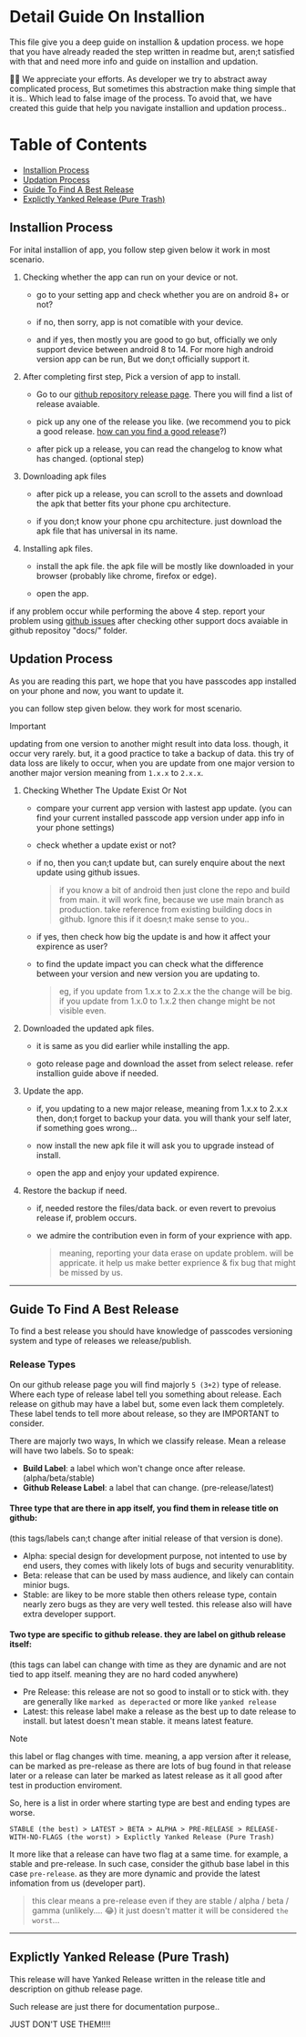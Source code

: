 # Detail Guide On Installion

This file give you a deep guide on installion & updation process. we hope that you have already readed the step written in readme but, aren;t satisfied with that and need more info and guide on installion and updation.

👏👏 We appreciate your efforts. As developer we try to abstract away complicated process, But sometimes this abstraction make thing simple that it is.. Which lead to false image of the process. To avoid that, we have created this guide that help you navigate installion and updation process..

# Table of Contents
- [Installion Process](#installion-process)
- [Updation Process](#updation-process)
- [Guide To Find A Best Release](#guide-to-find-a-best-release)
- [Explictly Yanked Release (Pure Trash)](explictly-yanked-release-pure-trash)

## Installion Process

For inital installion of app, you follow step given below it work in most scenario.

1. Checking whether the app can run on your device or not.
   
    - go to your setting app and check whether you are on android 8+ or not?
   
    - if no, then sorry, app is not comatible with your device.
   
    - and if yes, then mostly you are good to go but, officially we only support device between android 8 to 14. For more high android version app can be run, But we don;t officially support it.

2. After completing first step, Pick a version of app to install.

    - Go to our [github repository release page](https://github.com/JeelDobariya38/password-manager/releases). There you will find a list of release avaiable.
  
    - pick up any one of the release you like. (we recommend you to pick a good release. [how can you find a good release](#guide-to-find-a-best-release)?)
  
    - after pick up a release, you can read the changelog to know what has changed. (optional step)


3. Downloading apk files
    - after pick up a release, you can scroll to the assets and download the apk that better fits your phone cpu architecture.

    - if you don;t know your phone cpu architecture. just download the apk file that has universal in its name.

4. Installing apk files.
    - install the apk file. the apk file will be mostly like downloaded in your browser (probably like chrome, firefox or edge).

    - open the app.
  
if any problem occur while performing the above 4 step. report your problem using [github issues](https://github.com/JeelDobariya38/password-manager/issues/new) after checking other support docs avaiable in github repositoy "docs/" folder.

## Updation Process

As you are reading this part, we hope that you have passcodes app installed on your phone and now, you want to update it.

you can follow step given below. they work for most scenario.

> [!IMPORTANT]
> updating from one version to another might result into data loss. though, it occur very rarely. but, it a good practice to take a backup of data.
> this try of data loss are likely to occur, when you are update from one major version to another major version meaning from `1.x.x` to `2.x.x`.

1. Checking Whether The Update Exist Or Not
    - compare your current app version with lastest app update. (you can find your current installed passcode app version under app info in your phone settings)
  
    - check whether a update exist or not? 
  
    - if no, then you can;t update but, can surely enquire about the next update using github issues.

      > if you know a bit of android then just clone the repo and build from main. it will work fine, because we use main branch as production. take reference from existing building docs in github.
      > Ignore this if it doesn;t make sense to you..
  
    - if yes, then check how big the update is and how it affect your expirence as user?
  
    - to find the update impact you can check what the difference between your version and new version you are updating to.
      > eg, if you update from 1.x.x to 2.x.x the the change will be big. if you update from 1.x.0 to 1.x.2 then change might be not visible even.

2. Downloaded the updated apk files.
    - it is same as you did earlier while installing the app.

    - goto release page and download the asset from select release. refer installion guide above if needed.

3. Update the app.
    - if, you updating to a new major release, meaning from 1.x.x to 2.x.x then, don;t forget to backup your data. you will thank your self later, if something goes wrong...
  
    - now install the new apk file it will ask you to upgrade instead of install.
 
    - open the app and enjoy your updated expirence.

4. Restore the backup if need.
    - if, needed restore the files/data back. or even revert to prevoius release if, problem occurs.

    - we admire the contribution even in form of your exprience with app.

      > meaning, reporting your data erase on update problem. will be appricate.
      > it help us make better exprience & fix bug that might be missed by us.

---

## Guide To Find A Best Release

To find a best release you should have knowledge of passcodes versioning system and type of releases we release/publish.

### Release Types

On our github release page you will find majorly `5 (3+2)` type of release. Where each type of release label tell you something about release.
Each release on github may have a label but, some even lack them completely. These label tends to tell more about release, so they are IMPORTANT to consider.

There are majorly two ways, In which we classify release. Mean a release will have two labels.
So to speak:
   - **Build Label**: a label which won't change once after release. (alpha/beta/stable)
   - **Github Release Label**: a label that can change. (pre-release/latest)


#### Three type that are there in app itself, you find them in release title on github: 
(this tags/labels can;t change after initial release of that version is done).
    
   - Alpha: special design for development purpose, not intented to use by end users, they comes with likely lots of bugs and security venurablitity.
   - Beta: release that can be used by mass audience, and likely  can contain minior bugs.
   - Stable: are likey to be more stable then others release type, contain nearly zero bugs as they are very well tested. this release also will have extra developer support.


#### Two type are specific to github release. they are label on github release itself:
(this tags can label can change with time as they are dynamic and are not tied to app itself. meaning they are no hard coded anywhere)
    
   - Pre Release: this release are not so good to install or to stick with. they are generally like `marked as deperacted` or more like `yanked release`
   - Latest: this release label make a release as the best up to date release to install. but latest doesn't mean stable. it means latest feature.

> [!NOTE]
> this label or flag changes with time. meaning, a app version after it release, can be marked as pre-release as there are lots of bug found in that release later or a release can later be marked as latest release as it all good after test in production enviroment.

So, here is a list in order where starting type are best and ending types are worse.

```
STABLE (the best) > LATEST > BETA > ALPHA > PRE-RELEASE > RELEASE-WITH-NO-FLAGS (the worst) > Explictly Yanked Release (Pure Trash)
```

It more like that a release can have two flag at a same time. for example, a stable and pre-release. In such case, consider the github base label in this case `pre-release`. as they are more dynamic and provide the latest infomation from us (developer part).

> this clear means a pre-release even if they are stable / alpha / beta / gamma (unlikely.... 😂)
> it just doesn't matter it will be considered `the worst`...

---

## Explictly Yanked Release (Pure Trash)

This release will have Yanked Release written in the release title and description on github release page.

Such release are just there for documentation purpose..

JUST DON'T USE THEM!!!!

